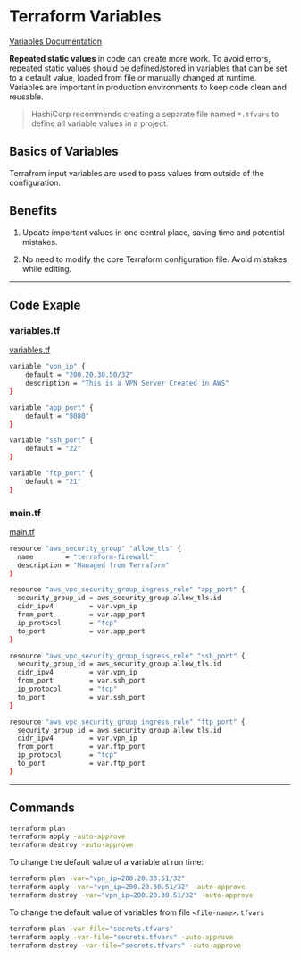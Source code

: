 # Terraform Variables

[Variables Documentation](https://developer.hashicorp.com/terraform/language/values/variables)

**Repeated static values** in code can create more work.
To avoid errors, repeated static values should be defined/stored in variables that can be set to a default value, loaded from file or manually changed at runtime.
Variables are important in production environments to keep code clean and reusable.

> HashiCorp recommends creating a separate file named `*.tfvars` to define all variable values in a project.

## Basics of Variables

Terrafrom input variables are used to pass values from outside of the configuration.

## Benefits

1. Update important values in one central place, saving time and potential mistakes.

2. No need to modify the core Terraform configuration file. Avoid mistakes while editing.

---

## Code Exaple

### variables.tf

[variables.tf](./variables.tf)

```sh
variable "vpn_ip" {
    default = "200.20.30.50/32"
    description = "This is a VPN Server Created in AWS"
}

variable "app_port" {
    default = "8080"
}

variable "ssh_port" {
    default = "22"
}

variable "ftp_port" {
    default = "21"
}
```

### main.tf

[main.tf](./main.tf)

```sh
resource "aws_security_group" "allow_tls" {
  name        = "terraform-firewall"
  description = "Managed from Terraform"
}

resource "aws_vpc_security_group_ingress_rule" "app_port" {
  security_group_id = aws_security_group.allow_tls.id
  cidr_ipv4         = var.vpn_ip
  from_port         = var.app_port
  ip_protocol       = "tcp"
  to_port           = var.app_port
}

resource "aws_vpc_security_group_ingress_rule" "ssh_port" {
  security_group_id = aws_security_group.allow_tls.id
  cidr_ipv4         = var.vpn_ip
  from_port         = var.ssh_port
  ip_protocol       = "tcp"
  to_port           = var.ssh_port
}

resource "aws_vpc_security_group_ingress_rule" "ftp_port" {
  security_group_id = aws_security_group.allow_tls.id
  cidr_ipv4         = var.vpn_ip
  from_port         = var.ftp_port
  ip_protocol       = "tcp"
  to_port           = var.ftp_port
}
```

---

## Commands

```sh
terraform plan 
terraform apply -auto-approve
terraform destroy -auto-approve
```

To change the default value of a variable at run time:

```sh
terraform plan -var="vpn_ip=200.20.30.51/32"
terraform apply -var="vpn_ip=200.20.30.51/32" -auto-approve
terraform destroy -var="vpn_ip=200.20.30.51/32" -auto-approve
```

To change the default value of variables from file `<file-name>.tfvars`

```sh
terraform plan -var-file="secrets.tfvars"
terraform apply -var-file="secrets.tfvars" -auto-approve
terraform destroy -var-file="secrets.tfvars" -auto-approve
```
